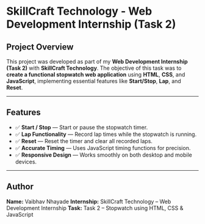 
# SkillCraft Technology - Web Development Internship (Task 2)

## Project Overview

This project was developed as part of my **Web Development Internship (Task 2)** with **SkillCraft Technology**.
The objective of this task was to **create a functional stopwatch web application** using **HTML**, **CSS**, and **JavaScript**, implementing essential features like **Start/Stop**, **Lap**, and **Reset**.

---

## Features

* ✅ **Start / Stop** — Start or pause the stopwatch timer.
* ✅ **Lap Functionality** — Record lap times while the stopwatch is running.
* ✅ **Reset** — Reset the timer and clear all recorded laps.
* ✅ **Accurate Timing** — Uses JavaScript timing functions for precision.
* ✅ **Responsive Design** — Works smoothly on both desktop and mobile devices.

---

## Author

**Name:** Vaibhav Nhayade
**Internship:** SkillCraft Technology – Web Development Internship
**Task:** Task 2 – Stopwatch using HTML, CSS & JavaScript
